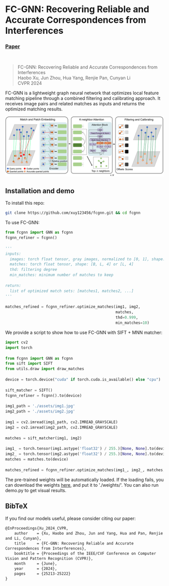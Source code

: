 # FC-GNN: Recovering Reliable and Accurate Correspondences from Interferences

### [Paper](https://openaccess.thecvf.com/content/CVPR2024/papers/Xu_FC-GNN_Recovering_Reliable_and_Accurate_Correspondences_from_Interferences_CVPR_2024_paper.pdf)
<br/>

> FC-GNN: Recovering Reliable and Accurate Correspondences from Interferences \
> Haobo Xu, Jun Zhou, Hua Yang, Renjie Pan, Cunyan Li \
> CVPR 2024

FC-GNN is a lightweight graph neural network that optimizes local feature matching pipeline through a combined filtering and calibrating approach. It receives image pairs and related matches as inputs and returns the optimized matching results.

<p align="center">
  <img src="assets/main_graph_c.png" width="900">
</p>

## Installation and demo

To install this repo:

```bash
git clone https://github.com/xuy123456/fcgnn.git && cd fcgnn
```

To use FC-GNN:

```python
from fcgnn import GNN as fcgnn
fcgnn_refiner = fcgnn()

'''
inputs:
  images: torch float tensor, gray images, normalized to [0, 1], shape: [B, 1, H, W]
  matches: torch float tensor, shape: [B, L, 4] or [L, 4]
  thd: filtering degree
  min_matches: minimum number of matches to keep

return:
  list of optimized match sets: [matches1, matches2, ...]
'''

matches_refined = fcgnn_refiner.optimize_matches(img1, img2, 
                                                 matches, 
                                                 thd=0.999,
                                                 min_matches=10)
```

We provide a script to show how to use FC-GNN with SIFT + MNN matcher:

```python
import cv2
import torch

from fcgnn import GNN as fcgnn
from sift import SIFT
from utils.draw import draw_matches

device = torch.device("cuda" if torch.cuda.is_available() else "cpu")

sift_matcher = SIFT()
fcgnn_refiner = fcgnn().to(device)

img1_path = './assets/img1.jpg'
img2_path = './assets/img2.jpg'

img1 = cv2.imread(img1_path, cv2.IMREAD_GRAYSCALE)
img2 = cv2.imread(img2_path, cv2.IMREAD_GRAYSCALE)

matches = sift_matcher(img1, img2)

img1_ = torch.tensor(img1.astype('float32') / 255.)[None, None].to(device)
img2_ = torch.tensor(img2.astype('float32') / 255.)[None, None].to(device)
matches = matches.to(device)

matches_refined = fcgnn_refiner.optimize_matches(img1_, img2_, matches, thd=0.999, min_matches=10)[0]
```

The pre-trained weights will be automatically loaded. If the loading fails, you can download the weights [here](https://github.com/xuy123456/fcgnn/releases/download/v0/fcgnn.model), and put it to './weights/'. You can also run demo.py to get visual results.

## BibTeX
If you find our models useful, please consider citing our paper:
```
@InProceedings{Xu_2024_CVPR,
    author    = {Xu, Haobo and Zhou, Jun and Yang, Hua and Pan, Renjie and Li, Cunyan},
    title     = {FC-GNN: Recovering Reliable and Accurate Correspondences from Interferences},
    booktitle = {Proceedings of the IEEE/CVF Conference on Computer Vision and Pattern Recognition (CVPR)},
    month     = {June},
    year      = {2024},
    pages     = {25213-25222}
}
```
